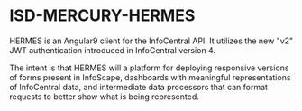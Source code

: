 # ISD-MERCURY-HERMES

HERMES is an Angular9 client for the InfoCentral API.  It utilizes the new "v2" JWT authentication introduced in InfoCentral version 4.

The intent is that HERMES will a platform for deploying responsive versions of forms present in InfoScape, dashboards with meaningful
representations of InfoCentral data, and intermediate data processors that can format requests to better show what is being represented.
